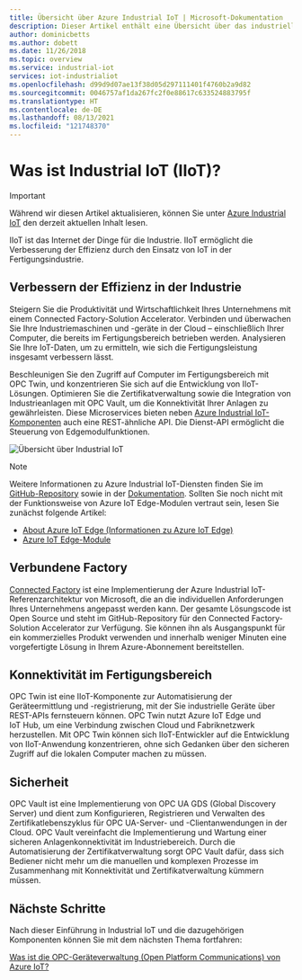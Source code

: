 ```yaml
---
title: Übersicht über Azure Industrial IoT | Microsoft-Dokumentation
description: Dieser Artikel enthält eine Übersicht über das industrielle IoT. Es werden die Connected Factory, die Konnektivität im Fertigungsbereich und die Sicherheitskomponenten in IIoT erläutert.
author: dominicbetts
ms.author: dobett
ms.date: 11/26/2018
ms.topic: overview
ms.service: industrial-iot
services: iot-industrialiot
ms.openlocfilehash: d99d9d07ae13f38d05d297111401f4760b2a9d82
ms.sourcegitcommit: 0046757af1da267fc2f0e88617c633524883795f
ms.translationtype: HT
ms.contentlocale: de-DE
ms.lasthandoff: 08/13/2021
ms.locfileid: "121748370"
---
```

# <a name="what-is-industrial-iot-iiot"></a>Was ist Industrial IoT (IIoT)?

> [!IMPORTANT]
> Während wir diesen Artikel aktualisieren, können Sie unter [Azure Industrial IoT](https://azure.github.io/Industrial-IoT/) den derzeit aktuellen Inhalt lesen.

IIoT ist das Internet der Dinge für die Industrie. IIoT ermöglicht die Verbesserung der Effizienz durch den Einsatz von IoT in der Fertigungsindustrie. 

## <a name="improve-industrial-efficiencies"></a>Verbessern der Effizienz in der Industrie

Steigern Sie die Produktivität und Wirtschaftlichkeit Ihres Unternehmens mit einem Connected Factory-Solution Accelerator. Verbinden und überwachen Sie Ihre Industriemaschinen und -geräte in der Cloud – einschließlich Ihrer Computer, die bereits im Fertigungsbereich betrieben werden. Analysieren Sie Ihre IoT-Daten, um zu ermitteln, wie sich die Fertigungsleistung insgesamt verbessern lässt.

Beschleunigen Sie den Zugriff auf Computer im Fertigungsbereich mit OPC Twin, und konzentrieren Sie sich auf die Entwicklung von IIoT-Lösungen. Optimieren Sie die Zertifikatverwaltung sowie die Integration von Industrieanlagen mit OPC Vault, um die Konnektivität Ihrer Anlagen zu gewährleisten. Diese Microservices bieten neben [Azure Industrial IoT-Komponenten](https://github.com/Azure/Industrial-IoT) auch eine REST-ähnliche API. Die Dienst-API ermöglicht die Steuerung von Edgemodulfunktionen. 

![Übersicht über Industrial IoT](media/overview-iot-industrial/overview.png)

> [!NOTE]
> Weitere Informationen zu Azure Industrial IoT-Diensten finden Sie im [GitHub-Repository](https://github.com/Azure/Industrial-IoT) sowie in der [Dokumentation](https://azure.github.io/Industrial-IoT/).
Sollten Sie noch nicht mit der Funktionsweise von Azure IoT Edge-Modulen vertraut sein, lesen Sie zunächst folgende Artikel:
- [About Azure IoT Edge (Informationen zu Azure IoT Edge)](../iot-edge/about-iot-edge.md)
- [Azure IoT Edge-Module](../iot-edge/iot-edge-modules.md)

## <a name="connected-factory"></a>Verbundene Factory

[Connected Factory](../iot-accelerators/iot-accelerators-connected-factory-features.md) ist eine Implementierung der Azure Industrial IoT-Referenzarchitektur von Microsoft, die an die individuellen Anforderungen Ihres Unternehmens angepasst werden kann. Der gesamte Lösungscode ist Open Source und steht im GitHub-Repository für den Connected Factory-Solution Accelerator zur Verfügung. Sie können ihn als Ausgangspunkt für ein kommerzielles Produkt verwenden und innerhalb weniger Minuten eine vorgefertigte Lösung in Ihrem Azure-Abonnement bereitstellen. 

## <a name="factory-floor-connectivity"></a>Konnektivität im Fertigungsbereich

OPC Twin ist eine IIoT-Komponente zur Automatisierung der Geräteermittlung und -registrierung, mit der Sie industrielle Geräte über REST-APIs fernsteuern können. OPC Twin nutzt Azure IoT Edge und IoT Hub, um eine Verbindung zwischen Cloud und Fabriknetzwerk herzustellen. Mit OPC Twin können sich IIoT-Entwickler auf die Entwicklung von IIoT-Anwendung konzentrieren, ohne sich Gedanken über den sicheren Zugriff auf die lokalen Computer machen zu müssen.

## <a name="security"></a>Sicherheit

OPC Vault ist eine Implementierung von OPC UA GDS (Global Discovery Server) und dient zum Konfigurieren, Registrieren und Verwalten des Zertifikatlebenszyklus für OPC UA-Server- und -Clientanwendungen in der Cloud. OPC Vault vereinfacht die Implementierung und Wartung einer sicheren Anlagenkonnektivität im Industriebereich. Durch die Automatisierung der Zertifikatverwaltung sorgt OPC Vault dafür, dass sich Bediener nicht mehr um die manuellen und komplexen Prozesse im Zusammenhang mit Konnektivität und Zertifikatverwaltung kümmern müssen.

## <a name="next-steps"></a>Nächste Schritte

Nach dieser Einführung in Industrial IoT und die dazugehörigen Komponenten können Sie mit dem nächsten Thema fortfahren:

[Was ist die OPC-Geräteverwaltung (Open Platform Communications) von Azure IoT?](/previous-versions/azure/iot-accelerators/overview-opc-twin)